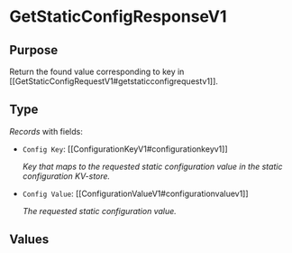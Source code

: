# GetStaticConfigResponseV1

## Purpose

<!-- ANCHOR: purpose -->
Return the found value corresponding to key in  [[GetStaticConfigRequestV1#getstaticconfigrequestv1]]. 
<!-- ANCHOR_END: purpose -->

## Type

<!-- ANCHOR: type -->
<div class="type">

*Records* with fields:
- `Config Key`: [[ConfigurationKeyV1#configurationkeyv1]]

  *Key that maps to the requested static configuration value in the static configuration KV-store.*

- `Config Value`: [[ConfigurationValueV1#configurationvaluev1]]

  *The requested static configuration value.*

</div>
<!-- ANCHOR_END: type -->

## Values

